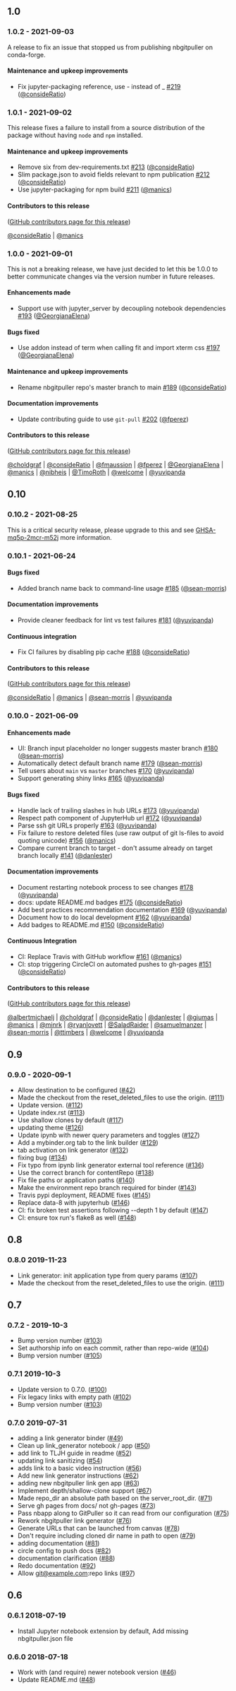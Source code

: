 ## 1.0

### 1.0.2 - 2021-09-03

A release to fix an issue that stopped us from publishing nbgitpuller on
conda-forge.

#### Maintenance and upkeep improvements

- Fix jupyter-packaging reference, use - instead of _ [#219](https://github.com/jupyterhub/nbgitpuller/pull/219) ([@consideRatio](https://github.com/consideRatio))

### 1.0.1 - 2021-09-02

This release fixes a failure to install from a source distribution of the
package without having `node` and `npm` installed.

#### Maintenance and upkeep improvements

- Remove six from dev-requirements.txt [#213](https://github.com/jupyterhub/nbgitpuller/pull/213) ([@consideRatio](https://github.com/consideRatio))
- Slim package.json to avoid fields relevant to npm publication [#212](https://github.com/jupyterhub/nbgitpuller/pull/212) ([@consideRatio](https://github.com/consideRatio))
- Use jupyter-packaging for npm build [#211](https://github.com/jupyterhub/nbgitpuller/pull/211) ([@manics](https://github.com/manics))

#### Contributors to this release

([GitHub contributors page for this release](https://github.com/jupyterhub/nbgitpuller/graphs/contributors?from=2021-09-01&to=2021-09-02&type=c))

[@consideRatio](https://github.com/search?q=repo%3Ajupyterhub%2Fnbgitpuller+involves%3AconsideRatio+updated%3A2021-09-01..2021-09-02&type=Issues) | [@manics](https://github.com/search?q=repo%3Ajupyterhub%2Fnbgitpuller+involves%3Amanics+updated%3A2021-09-01..2021-09-02&type=Issues)

### 1.0.0 - 2021-09-01

This is not a breaking release, we have just decided to let this be 1.0.0 to
better communicate changes via the version number in future releases.

#### Enhancements made

- Support use with jupyter_server by decoupling notebook dependencies [#193](https://github.com/jupyterhub/nbgitpuller/pull/193) ([@GeorgianaElena](https://github.com/GeorgianaElena))

#### Bugs fixed

- Use addon instead of term when calling fit and import xterm css [#197](https://github.com/jupyterhub/nbgitpuller/pull/197) ([@GeorgianaElena](https://github.com/GeorgianaElena))

#### Maintenance and upkeep improvements

- Rename nbgitpuller repo's master branch to main [#189](https://github.com/jupyterhub/nbgitpuller/pull/189) ([@consideRatio](https://github.com/consideRatio))

#### Documentation improvements

- Update contributing guide to use `git-pull` [#202](https://github.com/jupyterhub/nbgitpuller/pull/202) ([@fperez](https://github.com/fperez))

#### Contributors to this release

([GitHub contributors page for this release](https://github.com/jupyterhub/nbgitpuller/graphs/contributors?from=2021-06-24&to=2021-08-31&type=c))

[@choldgraf](https://github.com/search?q=repo%3Ajupyterhub%2Fnbgitpuller+involves%3Acholdgraf+updated%3A2021-06-24..2021-08-31&type=Issues) | [@consideRatio](https://github.com/search?q=repo%3Ajupyterhub%2Fnbgitpuller+involves%3AconsideRatio+updated%3A2021-06-24..2021-08-31&type=Issues) | [@fmaussion](https://github.com/search?q=repo%3Ajupyterhub%2Fnbgitpuller+involves%3Afmaussion+updated%3A2021-06-24..2021-08-31&type=Issues) | [@fperez](https://github.com/search?q=repo%3Ajupyterhub%2Fnbgitpuller+involves%3Afperez+updated%3A2021-06-24..2021-08-31&type=Issues) | [@GeorgianaElena](https://github.com/search?q=repo%3Ajupyterhub%2Fnbgitpuller+involves%3AGeorgianaElena+updated%3A2021-06-24..2021-08-31&type=Issues) | [@manics](https://github.com/search?q=repo%3Ajupyterhub%2Fnbgitpuller+involves%3Amanics+updated%3A2021-06-24..2021-08-31&type=Issues) | [@nibheis](https://github.com/search?q=repo%3Ajupyterhub%2Fnbgitpuller+involves%3Anibheis+updated%3A2021-06-24..2021-08-31&type=Issues) | [@TimoRoth](https://github.com/search?q=repo%3Ajupyterhub%2Fnbgitpuller+involves%3ATimoRoth+updated%3A2021-06-24..2021-08-31&type=Issues) | [@welcome](https://github.com/search?q=repo%3Ajupyterhub%2Fnbgitpuller+involves%3Awelcome+updated%3A2021-06-24..2021-08-31&type=Issues) | [@yuvipanda](https://github.com/search?q=repo%3Ajupyterhub%2Fnbgitpuller+involves%3Ayuvipanda+updated%3A2021-06-24..2021-08-31&type=Issues)

## 0.10

### 0.10.2 - 2021-08-25

This is a critical security release, please upgrade to this and see [GHSA-mq5p-2mcr-m52j](https://github.com/jupyterhub/nbgitpuller/security/advisories/GHSA-mq5p-2mcr-m52j) more information.

### 0.10.1 - 2021-06-24

#### Bugs fixed

- Added branch name back to command-line usage [#185](https://github.com/jupyterhub/nbgitpuller/pull/185) ([@sean-morris](https://github.com/sean-morris))

#### Documentation improvements

- Provide cleaner feedback for lint vs test failures [#181](https://github.com/jupyterhub/nbgitpuller/pull/181) ([@yuvipanda](https://github.com/yuvipanda))

#### Continuous integration

- Fix CI failures by disabling pip cache [#188](https://github.com/jupyterhub/nbgitpuller/pull/188) ([@consideRatio](https://github.com/consideRatio))

#### Contributors to this release

([GitHub contributors page for this release](https://github.com/jupyterhub/nbgitpuller/graphs/contributors?from=2021-06-09&to=2021-06-24&type=c))

[@consideRatio](https://github.com/search?q=repo%3Ajupyterhub%2Fnbgitpuller+involves%3AconsideRatio+updated%3A2021-06-09..2021-06-24&type=Issues) | [@manics](https://github.com/search?q=repo%3Ajupyterhub%2Fnbgitpuller+involves%3Amanics+updated%3A2021-06-09..2021-06-24&type=Issues) | [@sean-morris](https://github.com/search?q=repo%3Ajupyterhub%2Fnbgitpuller+involves%3Asean-morris+updated%3A2021-06-09..2021-06-24&type=Issues) | [@yuvipanda](https://github.com/search?q=repo%3Ajupyterhub%2Fnbgitpuller+involves%3Ayuvipanda+updated%3A2021-06-09..2021-06-24&type=Issues)

### 0.10.0 - 2021-06-09

#### Enhancements made

- UI: Branch input placeholder no longer suggests master branch [#180](https://github.com/jupyterhub/nbgitpuller/pull/180) ([@sean-morris](https://github.com/sean-morris))
- Automatically detect default branch name [#179](https://github.com/jupyterhub/nbgitpuller/pull/179) ([@sean-morris](https://github.com/sean-morris))
- Tell users about `main` vs `master` branches [#170](https://github.com/jupyterhub/nbgitpuller/pull/170) ([@yuvipanda](https://github.com/yuvipanda))
- Support generating shiny links [#165](https://github.com/jupyterhub/nbgitpuller/pull/165) ([@yuvipanda](https://github.com/yuvipanda))

#### Bugs fixed

- Handle lack of trailing slashes in hub URLs [#173](https://github.com/jupyterhub/nbgitpuller/pull/173) ([@yuvipanda](https://github.com/yuvipanda))
- Respect path component of JupyterHub url [#172](https://github.com/jupyterhub/nbgitpuller/pull/172) ([@yuvipanda](https://github.com/yuvipanda))
- Parse ssh git URLs properly [#163](https://github.com/jupyterhub/nbgitpuller/pull/163) ([@yuvipanda](https://github.com/yuvipanda))
- Fix failure to restore deleted files (use raw output of git ls-files to avoid quoting unicode) [#156](https://github.com/jupyterhub/nbgitpuller/pull/156) ([@manics](https://github.com/manics))
- Compare current branch to target - don't assume already on target branch locally [#141](https://github.com/jupyterhub/nbgitpuller/pull/141) ([@danlester](https://github.com/danlester))

#### Documentation improvements

- Document restarting notebook process to see changes [#178](https://github.com/jupyterhub/nbgitpuller/pull/178) ([@yuvipanda](https://github.com/yuvipanda))
- docs: update README.md badges [#175](https://github.com/jupyterhub/nbgitpuller/pull/175) ([@consideRatio](https://github.com/consideRatio))
- Add best practices recommendation documentation [#169](https://github.com/jupyterhub/nbgitpuller/pull/169) ([@yuvipanda](https://github.com/yuvipanda))
- Document how to do local development [#162](https://github.com/jupyterhub/nbgitpuller/pull/162) ([@yuvipanda](https://github.com/yuvipanda))
- Add badges to README.md [#150](https://github.com/jupyterhub/nbgitpuller/pull/150) ([@consideRatio](https://github.com/consideRatio))

#### Continuous Integration

- CI: Replace Travis with GitHub workflow [#161](https://github.com/jupyterhub/nbgitpuller/pull/161) ([@manics](https://github.com/manics))
- CI: stop triggering CircleCI on automated pushes to gh-pages [#151](https://github.com/jupyterhub/nbgitpuller/pull/151) ([@consideRatio](https://github.com/consideRatio))

#### Contributors to this release

([GitHub contributors page for this release](https://github.com/jupyterhub/nbgitpuller/graphs/contributors?from=2020-08-01&to=2021-06-09&type=c))

[@albertmichaelj](https://github.com/search?q=repo%3Ajupyterhub%2Fnbgitpuller+involves%3Aalbertmichaelj+updated%3A2020-08-01..2021-06-09&type=Issues) | [@choldgraf](https://github.com/search?q=repo%3Ajupyterhub%2Fnbgitpuller+involves%3Acholdgraf+updated%3A2020-08-01..2021-06-09&type=Issues) | [@consideRatio](https://github.com/search?q=repo%3Ajupyterhub%2Fnbgitpuller+involves%3AconsideRatio+updated%3A2020-08-01..2021-06-09&type=Issues) | [@danlester](https://github.com/search?q=repo%3Ajupyterhub%2Fnbgitpuller+involves%3Adanlester+updated%3A2020-08-01..2021-06-09&type=Issues) | [@giumas](https://github.com/search?q=repo%3Ajupyterhub%2Fnbgitpuller+involves%3Agiumas+updated%3A2020-08-01..2021-06-09&type=Issues) | [@manics](https://github.com/search?q=repo%3Ajupyterhub%2Fnbgitpuller+involves%3Amanics+updated%3A2020-08-01..2021-06-09&type=Issues) | [@minrk](https://github.com/search?q=repo%3Ajupyterhub%2Fnbgitpuller+involves%3Aminrk+updated%3A2020-08-01..2021-06-09&type=Issues) | [@ryanlovett](https://github.com/search?q=repo%3Ajupyterhub%2Fnbgitpuller+involves%3Aryanlovett+updated%3A2020-08-01..2021-06-09&type=Issues) | [@SaladRaider](https://github.com/search?q=repo%3Ajupyterhub%2Fnbgitpuller+involves%3ASaladRaider+updated%3A2020-08-01..2021-06-09&type=Issues) | [@samuelmanzer](https://github.com/search?q=repo%3Ajupyterhub%2Fnbgitpuller+involves%3Asamuelmanzer+updated%3A2020-08-01..2021-06-09&type=Issues) | [@sean-morris](https://github.com/search?q=repo%3Ajupyterhub%2Fnbgitpuller+involves%3Asean-morris+updated%3A2020-08-01..2021-06-09&type=Issues) | [@ttimbers](https://github.com/search?q=repo%3Ajupyterhub%2Fnbgitpuller+involves%3Attimbers+updated%3A2020-08-01..2021-06-09&type=Issues) | [@welcome](https://github.com/search?q=repo%3Ajupyterhub%2Fnbgitpuller+involves%3Awelcome+updated%3A2020-08-01..2021-06-09&type=Issues) | [@yuvipanda](https://github.com/search?q=repo%3Ajupyterhub%2Fnbgitpuller+involves%3Ayuvipanda+updated%3A2020-08-01..2021-06-09&type=Issues)

## 0.9

### 0.9.0 - 2020-09-1

- Allow destination to be configured ([#42](https://github.com/jupyterhub/nbgitpuller/pull/42))
- Made the checkout from the reset_deleted_files to use the origin. ([#111](https://github.com/jupyterhub/nbgitpuller/pull/111))
- Update version. ([#112](https://github.com/jupyterhub/nbgitpuller/pull/112))
- Update index.rst ([#113](https://github.com/jupyterhub/nbgitpuller/pull/113))
- Use shallow clones by default ([#117](https://github.com/jupyterhub/nbgitpuller/pull/117))
- updating theme ([#126](https://github.com/jupyterhub/nbgitpuller/pull/126))
- Update ipynb with newer query parameters and toggles ([#127](https://github.com/jupyterhub/nbgitpuller/pull/127))
- Add a mybinder.org tab to the link builder ([#129](https://github.com/jupyterhub/nbgitpuller/pull/129))
- tab activation on link generator ([#132](https://github.com/jupyterhub/nbgitpuller/pull/132))
- fixing bug ([#134](https://github.com/jupyterhub/nbgitpuller/pull/134))
- Fix typo from ipynb link generator external tool reference  ([#136](https://github.com/jupyterhub/nbgitpuller/pull/136))
- Use the correct branch for contentRepo ([#138](https://github.com/jupyterhub/nbgitpuller/pull/138))
- Fix file paths or application paths ([#140](https://github.com/jupyterhub/nbgitpuller/pull/140))
- Make the environment repo branch required for binder ([#143](https://github.com/jupyterhub/nbgitpuller/pull/143))
- Travis pypi deployment, README fixes ([#145](https://github.com/jupyterhub/nbgitpuller/pull/145))
- Replace data-8 with jupyterhub ([#146](https://github.com/jupyterhub/nbgitpuller/pull/146))
- CI: fix broken test assertions following --depth 1 by default ([#147](https://github.com/jupyterhub/nbgitpuller/pull/147))
- CI: ensure tox run's flake8 as well ([#148](https://github.com/jupyterhub/nbgitpuller/pull/148))

## 0.8

### 0.8.0 2019-11-23

- Link generator: init application type from query params ([#107](https://github.com/jupyterhub/nbgitpuller/pull/107))
- Made the checkout from the reset_deleted_files to use the origin. ([#111](https://github.com/jupyterhub/nbgitpuller/pull/111))

## 0.7

### 0.7.2 - 2019-10-3

- Bump version number ([#103](https://github.com/jupyterhub/nbgitpuller/pull/103))
- Set authorship info on each commit, rather than repo-wide ([#104](https://github.com/jupyterhub/nbgitpuller/pull/104))
- Bump version number ([#105](https://github.com/jupyterhub/nbgitpuller/pull/105))

### 0.7.1 2019-10-3

- Update version to 0.7.0. ([#100](https://github.com/jupyterhub/nbgitpuller/pull/100))
- Fix legacy links with empty path ([#102](https://github.com/jupyterhub/nbgitpuller/pull/102))
- Bump version number ([#103](https://github.com/jupyterhub/nbgitpuller/pull/103))

### 0.7.0 2019-07-31

- adding a link generator binder ([#49](https://github.com/jupyterhub/nbgitpuller/pull/49))
- Clean up link_generator notebook / app ([#50](https://github.com/jupyterhub/nbgitpuller/pull/50))
- add link to TLJH guide in readme ([#52](https://github.com/jupyterhub/nbgitpuller/pull/52))
- updating link sanitizing ([#54](https://github.com/jupyterhub/nbgitpuller/pull/54))
- adds link to a basic video instruction ([#56](https://github.com/jupyterhub/nbgitpuller/pull/56))
- Add new link generator instructions ([#62](https://github.com/jupyterhub/nbgitpuller/pull/62))
- adding new nbgitpuller link gen app ([#63](https://github.com/jupyterhub/nbgitpuller/pull/63))
- Implement depth/shallow-clone support ([#67](https://github.com/jupyterhub/nbgitpuller/pull/67))
- Made repo_dir an absolute path based on the server_root_dir. ([#71](https://github.com/jupyterhub/nbgitpuller/pull/71))
- Serve gh pages from docs/ not gh-pages ([#73](https://github.com/jupyterhub/nbgitpuller/pull/73))
- Pass nbapp along to GitPuller so it can read from our configuration ([#75](https://github.com/jupyterhub/nbgitpuller/pull/75))
- Rework nbgitpuller link generator ([#76](https://github.com/jupyterhub/nbgitpuller/pull/76))
- Generate URLs that can be launched from canvas ([#78](https://github.com/jupyterhub/nbgitpuller/pull/78))
- Don't require including cloned dir name in path to open ([#79](https://github.com/jupyterhub/nbgitpuller/pull/79))
- adding documentation ([#81](https://github.com/jupyterhub/nbgitpuller/pull/81))
- circle config to push docs ([#82](https://github.com/jupyterhub/nbgitpuller/pull/82))
- documentation clarification ([#88](https://github.com/jupyterhub/nbgitpuller/pull/88))
- Redo documentation ([#92](https://github.com/jupyterhub/nbgitpuller/pull/92))
- Allow git@example.com:repo links ([#97](https://github.com/jupyterhub/nbgitpuller/pull/97))

## 0.6

### 0.6.1 2018-07-19

- Install Jupyter notebook extension by default, Add missing nbgitpuller.json file

### 0.6.0 2018-07-18

- Work with (and require) newer notebook version ([#46](https://github.com/jupyterhub/nbgitpuller/pull/46))
- Update README.md ([#48](https://github.com/jupyterhub/nbgitpuller/pull/48))

